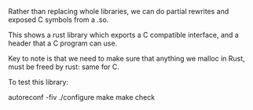 
Rather than replacing whole libraries, we can do partial rewrites and exposed
C symbols from a .so.

This shows a rust library which exports a C compatible interface, and a header
that a C program can use.

Key to note is that we need to make sure that anything we malloc in Rust, must
be freed by rust: same for C.

To test this library:

autoreconf -fiv
./configure
make
make check


